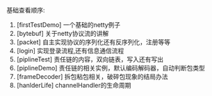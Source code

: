 基础查看顺序:
1. [firstTestDemo] 一个基础的netty例子
2. [bytebuf] 关于netty协议流的讲解
3. [packet] 自主实现协议的序列化还有反序列化，注册等等
4. [login] 实现登录流程,还有信息通信流程
5. [piplineTest] 责任链的内容，双向链表，写入还有写出
6. [piplineDemo] 责任链的相关实例，默认编码解码器，自动判断包类型
7. [frameDecoder] 拆包粘包相关，破碎包现象的结局办法
8. [hanlderLife] channelHandler的生命周期
